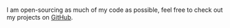<br />

I am open-sourcing as much of my code as possible, feel free to check out my projects on [GitHub](https://github.com/frthjf). 